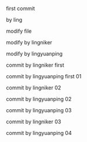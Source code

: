 first commit

by ling

modify file

modify by lingniker

modify by lingyuanping

commit by lingniker first

commit by lingyuanping first 01

commit by lingniker 02

commit by lingyuanping 02

commit by lingyuanping 03

commit by lingniker 03

commit by lingyuanping 04
